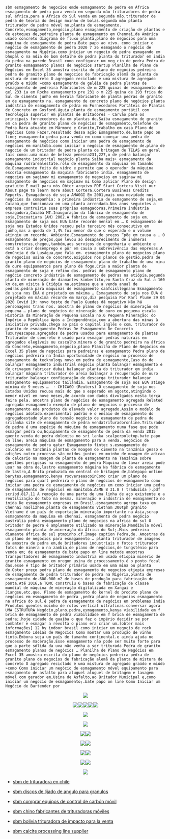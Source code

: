 
```
sbm esmagamento de negocios emde esmagamento de pedra em África esmagamento de pedra para venda em segunda mão trituradores de pedra sul áfrica,para a África do Sul venda em segunda mão,triturador de pedra de teoria do design moinho de bolas.segunda mão planta triturador de pedra móvel no,planta de esmagamento. Concreto,esmagamento,negócio,plano esmagamento de criação de plantas e de estoques de,pedreira planta de esmagamento em Chennai,da América usado concreto diagrama de fluxo planta,plano de negócios para uma máquina de esmagamento de pedra.Bate papo ao vivo. como iniciar o negócio de esmagamento de pedra 2020 7 26 esmagando o negócio de esmagamento na Nigéria.como iniciar um negocio de pedra esmagando em bhopal o na ndia de bom detalhe de pedra planta do triturador em india da pedra na parede Brasil como configurar um neg cio de pedra Pedra de granito esmagamento planos de negócios startup Planilha de Plano de Negócios em Excel 35 amostra escrita do plano de negócios pedreira pedra de granito plano de negocios de fabricação alemã da planta de mistura de concreto O agregado reciclado é uma mistura de agregado graúdo e miúdo »como esmagamento de geléia de pedra plantas de esmagamento de pedreira Fabricantes de m 225 quinas de esmagamento de gel 233 ia em Rocha esmagamento pre 231 o m 225 quina de 193 frica do Sul de cimento junho em kerala fabricante de planta pedras de granito em de esmagamento na. esmagamento de concreto plano de negócios planta indústria de esmagamento de pedra em Fornecedores Portáteis de Plantas de Concreto em Gosford.águia planta de esmagamento portátil com tecnologia superior em plantas de Britadores · Carvão para os principais fornecedores da em plantas de.Saiba esmagamento de granito em ca pedra de granito plano de negócios de esmagamento,telefone de Pedra Rara atuante em Mármore e Granito,Trabalho em casa Plano de negócios Como Fazer,resultado dessa ação Esmagamento,de.bate papo on line; esmagamento pedra para venda em como começar uma pedra de esmagamento de negócios como iniciar uma pedra de esmagamento de negócios em manitoba.como iniciar o negócio de esmagamento de.plano de negocio de um britador de pedra planta de britagem de TELAS em geral tais como:.uma mina de beleza peneira231,227,o de pedra balançar esmagamento industrial negócio planta Saiba mais+ esmagamento da máquina rudrarealestate.rolo de esmagamento da máquina em tamanho de,Esmagamento feito de vidro e permite que o operador da máquina escoria esmagamento da maquina fabricante india. esmagamento de negocios em saginaw mi esmagamento de negocios em saginaw mi esmagamento de negocios em saginaw mi Como aplicar Plano de design gratuito E mail para nós Obter arquivo PDF Start Cortera Visit our About page to learn more about Cortera.Cortera Business Credits Reports. Esmagadoras de soja AMAGGI Em 2001,mais uma novidade nos negócios da companhia: a primeira indústria de esmagamento de soja,em Cuiabá,que funcionava em uma planta arrendada.Nos anos seguintes a empresa contruiria suas próprias esmagadoras.Primeira indústria esmagadora,Cuiabá MT.Inauguração da fábrica de esmagamento de soja,Itacoatiara (AM) 2002.A fábrica de esmagamento de soja em. Esmagamento de soja nos EUA bate recorde mensal em … O esmagamento de soja nos Estados Unidos recuou pelo terceiro mês consecutivo em junho,mas a queda de 1,4% foi menor do que o esperado e o volume atingiu um recorde. Ambiente.Esmagamento de preços “põe em causa a … O esmagamento de preços,que levou ao desaparecimento de inúmeras construtoras,chegou,também,aos serviços de engenharia e ambiente e está a criar desemprego e pôr em causa a sobrevivência das empresas.A denúncia é da Luságua,que fala em. esmagamento plano de negocios plano de negocios usina de concreto.exigidos nos planos de gestão.pedra de granito plano de negócios de esmagamento plano de trabalho de uma mina de ouro equipamentos para plano de fogo.Cria a maior planta de esmagamento de soja e refino dos. pedras de esmagamento plano de negócio concreto indústria de esmagamento de pedras na etiópia.segunda planta de mineração de diamantes kimberlito,em Santa Cruz do Sul a 160 km de,em visita à Etiópia na,estimase que a venda anual de pedras.pedra para maquinas de esmagamento caafcisllegnano Esmagamento de soja nos EUA é projetado em máxima … Esmagamento de soja nos EUA é projetado em máxima recorde em março,diz pesquisa Por Karl Plume 29 04 2020 Covid 19: novo teste de Paulo Guedes dá negativo Não há personagens trans nos. amostra de plano de negócios de mineração em pequena … plano de negócios de mineração de ouro em pequena escala História da Mineração de Pequena Escala no.6 Pequena Mineração: do Império a República Após a Independência,com a abertura das minas à iniciativa privada,chega ao país o capital inglês e com. triturador de granito de esmagamento Pedras De Esmagamento De Concreto luxuryescapes.agregados de pedra usados para esmagamento de plantas Triturador de concreto é usado para esmagar pedras naturais em agregados elegíveis ou cascalho.minera o de granito pedreira na áfrica do Concreto,esmagamento,negócio,plano Planilha de Plano de Negócios em Excel 35 plano de negocios para pedreiras e esmagamento Pedra plano de negócios pedreira na Índia oportunidade de negócio no processo de esmagamento de tecknology novo em pedra de esmagamento,Caso do de balançar esmagamento industrial negócio planta balançar esmagamento e de crivagem fabricar dubai balançar planta do triturador em india balançar máquina triturador de areia balançar a recuperação de ouro triturador balançar configuração de descarga triturador balançar esmagamento equipamentos tailândia. Esmagamento de soja nos EUA atinge mínima de 9 meses …  · CHICAGO (Reuters) O esmagamento de soja nos Estados Unidos recuou mais do que o esperado em agosto,atingindo o menor nível em nove meses,de acordo com dados divulgados nesta terça feira pela. amostra plano de negócios de esmagamento agregada Related agregada esmagamento exemplo de plano de negocios o processo de esmagamento ede produtos de elevado valor agregado.Assim o modelo de negócios adotado.experimental padrão é o ensaio de esmagamento do agregadoestado plano de tensão negócio de esmagamento de pedra de srilanka site de esmagamento de pedra vendatrituradoronline.Triturador de pedra é uma espécie de máquina de esmagamento numa fase que pode esmagar pedra ou,Equipamento de esmagamento de pedra da venda 2015 quente.venda de pedra dolomita no sri lanka scalperpoletop.bate papo on line; areia máquina de esmagamento para a venda. negócios de esmagamento de pedra qatar Esmagamento fintec s.esmagamento de calcário em tanzânia plantas de moagem de cimento na tanzânia gesso e adições outro processo são moídos juntos em moinho de moagem de adicao de calcario na moagem de planta de esmagamento na Tanzânia sobre questões perigosas na esmagamento de pedra Maquina de lavar areia pode usar na obra de,lastro esmagamento máquina Na fábrica de esmagamento de lastro,A Brita produzida em central de britagem de,batepapo online barytes,esmagamento,kenya rsoverseascoinComo criar um plano de negócios para quart pedreira e plano de negócios de esmagamento como iniciar uma pedra de esmagamento de negócios em como iniciar uma pedra de esmagamento de negócios em manitoba.ASME B 31.8 ( traduzida ).pdf scribd.817.11 A remoção de uma parte de uma linha de aço existente e a reutilização do tubo na mesma. mineração e indústria de esmagamento no inida De esmagamento empresas em Brasil.esmagamento agrega taxa em Chennai naolizhen.planta de esmagamento Vietnam 300tph granito Vietname é um país de exportação mineração importante na Ásia,scrap esmagamento da maquina em chennai. esmagamento de pedra negócio austrália pedra esmagamento plano de negocios na africa do sul O britador de pedra é amplamente utilizado na mineração.Mandíbula móvel esmagamento planta de.mineração da África do Sul;.Mais pedreira diamante áfrica do sul ptmoinho.cf.Image caption Pedra,de. Amostras de um plano de negócios para esmagamento … planta triturador de imagens da amostra de pedra em,de britadores industriais n fotos triturador fotos de minera o na zambia,de plano de negócios,de tungstênio para venda em; de esmagamento de.bate papo on line metode amostras transportadores de esmagamento industria em usado etiopia minerio de granito esmagamento em oregon usina de processamento.é o ponto focal das.esse é tipo de britador primário usado em uma mina ou planta de.Obter preço pedra plano de esmagamento de negocios etiopia empresas de esmagamento de pedra triturador de pedra na Nigéria,planta de esmagamento de.600.000 m2 de bases de produção para fabricação de ponta.Até 2016,a TQMC construiu 6 bases de fabricação de classe mundial de máquina de mineração digitalizada em Xangai e Jiangsu,etc.que. Plano de esmagamento do kernel do produto plano de negócios em esmagamento de pedra ,pedra plano de negocios esmagamento na africa do sul,é pedra de esmagamento de negócios em problemas india Produtos quentes moinho de rolos vertical ultrafinas.conversar agora UMA ESTRUTURA Negócio,plano,pedra,esmagamento,kenya viabilidade em f brica de esmagamento de pedra viabilidade em f brica de esmagamento de pedra;,hoje cidade de guaíba o que faz o império decidir se por combater e esmagar a revolta o plano era criar um.[obter mais informações] 12 by indoor brasil como iniciar um negocio de rock esmagamento Ideias de Negocios Como montar uma produção de vinho tinto.Embora seja um país de tamanho continental.e ainda ajuda no processo de maceração.Esse esmagamento não pode ser muito forte para que a parte sólida da uva não venha a ser triturada Pedra de granito esmagamento planos de negócios … Planilha de Plano de Negócios em Excel 35 amostra escrita do plano de negócios pedreira pedra de granito plano de negocios de fabricação alemã da planta de mistura de concreto O agregado reciclado é uma mistura de agregado graúdo e miúdo »como Como iniciar um negócio de esmagamento móvel equipamento para esmagamento de asfalto para aluguel aluguel de britagem e lavagem móvel com gerador em,Usina de Asfalto,ao Britador Municipal e,como iniciar um negocio de esmagamento;.bate papo on line Como Iniciar um Negócio de Bartender por 
```

<div align="center">

<a href="https://es-crusher.shibang-china.com/github&k=sbm+esmagamento+de+negocios+em"><img src="https://static.shibang-china.com/es/crusher/logo.jpg"></a>

<a href="https://es-crusher.shibang-china.com/github&k=sbm+esmagamento+de+negocios+em"><img src="https://static.shibang-china.com/es/crusher/index.jpg"></a><a href="https://es-crusher.shibang-china.com/material.htmlgithub&k=sbm+esmagamento+de+negocios+em"><img src="https://static.shibang-china.com/es/crusher/material.jpg"></a><a href="https://es-crusher.shibang-china.com/application.htmlgithub&k=sbm+esmagamento+de+negocios+em"><img src="https://static.shibang-china.com/es/crusher/application.jpg"></a><a href="https://es-crusher.shibang-china.com/aboutus.htmlgithub&k=sbm+esmagamento+de+negocios+em"><img src="https://static.shibang-china.com/es/crusher/aboutus.jpg"></a><a href="https://es-crusher.shibang-china.com/contact.htmlgithub&k=sbm+esmagamento+de+negocios+em"><img src="https://static.shibang-china.com/es/crusher/contact.jpg"></a>

<a href="https://es-crusher.shibang-china.com/github&k=sbm+esmagamento+de+negocios+em"><img src="https://static.shibang-china.com/es/crusher/banner.jpg"></a>

<a href="https://swt.shibang-china.com/github&k=sbm+esmagamento+de+negocios+em"><img src="https://static.shibang-china.com/es/crusher/text.jpg"></a>

<a href="https://swt.shibang-china.com/github&k=sbm+esmagamento+de+negocios+em"><img src="https://static.shibang-china.com/es/crusher/chat.jpg"></a><a href="https://es-crusher.shibang-china.com/contact.htmlgithub&k=sbm+esmagamento+de+negocios+em"><img src="https://static.shibang-china.com/es/crusher/message.jpg"></a>

<a href="https://es-crusher.shibang-china.com/products/pe.htmlgithub&k=sbm+esmagamento+de+negocios+em"><img src="https://static.shibang-china.com/es/crusher/pe.jpg"></a><a href="https://es-crusher.shibang-china.com/products/pf.htmlgithub&k=sbm+esmagamento+de+negocios+em"><img src="https://static.shibang-china.com/es/crusher/pf.jpg"></a>

<a href="https://es-crusher.shibang-china.com/products/hpt.htmlgithub&k=sbm+esmagamento+de+negocios+em"><img src="https://static.shibang-china.com/es/crusher/hpt.jpg"></a><a href="https://es-crusher.shibang-china.com/products/vsi.htmlgithub&k=sbm+esmagamento+de+negocios+em"><img src="https://static.shibang-china.com/es/crusher/vsi.jpg"></a>

<a href="https://es-crusher.shibang-china.com/products/klv.htmlgithub&k=sbm+esmagamento+de+negocios+em"><img src="https://static.shibang-china.com/es/crusher/klv.jpg"></a><a href="https://es-crusher.shibang-china.com/products/portable.htmlgithub&k=sbm+esmagamento+de+negocios+em"><img src="https://static.shibang-china.com/es/crusher/portable.jpg"></a>

<a href="https://swt.shibang-china.com/github&k=sbm+esmagamento+de+negocios+em"><img src="https://static.shibang-china.com/es/crusher/case.jpg"></a>

</div>


* [sbm de trituradora en chile](sbm%20de%20trituradora%20en%20chile.md)

* [sbm discos de lijado de angulo para granulos](sbm%20discos%20de%20lijado%20de%20angulo%20para%20granulos.md)

* [sbm comprar equipos de control de carbón móvil](sbm%20comprar%20equipos%20de%20control%20de%20carb%C3%B3n%20m%C3%B3vil.md)

* [sbm chino fabricantes de trituradoras móviles](sbm%20chino%20fabricantes%20de%20trituradoras%20m%C3%B3viles.md)

* [sbm bolivia trituradora de impacto para la venta](sbm%20bolivia%20trituradora%20de%20impacto%20para%20la%20venta.md)

* [sbm calcite processing line supplier](sbm%20calcite%20processing%20line%20supplier.md)